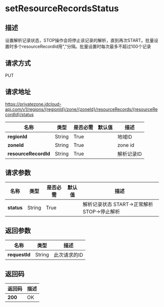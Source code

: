 # setResourceRecordsStatus


## 描述
设置解析记录状态，STOP操作会将停止该记录的解析，直到再次START。批量设置时多个resourceRecordId用","分隔。批量设置时每次最多不超过100个记录


## 请求方式
PUT

## 请求地址
https://privatezone.jdcloud-api.com/v1/regions/{regionId}/zone/{zoneId}/resourceRecords/{resourceRecordId}/status

|名称|类型|是否必需|默认值|描述|
|---|---|---|---|---|
|**regionId**|String|True| |地域ID|
|**zoneId**|String|True| |zone id|
|**resourceRecordId**|String|True| |解析记录ID|

## 请求参数
|名称|类型|是否必需|默认值|描述|
|---|---|---|---|---|
|**status**|String|True| |解析记录状态 START->正常解析 STOP->停止解析|


## 返回参数
|名称|类型|描述|
|---|---|---|
|**requestId**|String|此次请求的ID|


## 返回码
|返回码|描述|
|---|---|
|**200**|OK|
